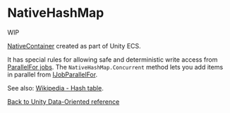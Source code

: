 # NativeHashMap

WIP

[NativeContainer](https://docs.unity3d.com/Manual/JobSystemNativeContainer.html) created as part of Unity ECS.

It has special rules for allowing safe and deterministic write access from [ParallelFor jobs](https://docs.unity3d.com/Manual/JobSystemParallelForJobs.html). The `NativeHashMap.Concurrent` method lets you add items in parallel from [IJobParallelFor](https://docs.unity3d.com/ScriptReference/Unity.Jobs.IJobParallelFor.html).

See also: [Wikipedia - Hash table](https://en.wikipedia.org/wiki/Hash_table).

[Back to Unity Data-Oriented reference](reference.md)

